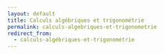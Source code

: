 ```yaml
---
layout: default
title: Calculs algébriques et trigonométrie
permalink: calculs-algebriques-et-trigonometrie
redirect_from:
  - calculs-algébriques-et-trigonométrie
---
```

